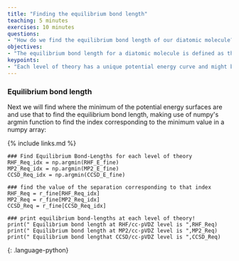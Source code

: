 ```yaml
---
title: "Finding the equilibrium bond length"
teaching: 5 minutes
exercises: 10 minutes
questions:
- "How do we find the equilibrium bond length of our diatomic molecule?"
objectives:
- "The equilibrium bond length for a diatomic molecule is defined as the separation that minimizes the total electronic energy; we can identify this as the minimum on our potential energy curves."
keypoints:
- "Each level of theory has a unique potential energy curve and might be expected to give a unique equilibrium bond length.  We have fit each potential energy curve with splines, so there may be limitations to the precision in our equilibrium bond length estimate coming from the resultion of the points we fit our spline to, or from the fit of the spline itself; which do you think is more significant?"
---
```


### Equilibrium bond length
Next we will find where the minimum of the potential energy surfaces are and use that to find the equilibrium bond length, making use of numpy's argmin function to find the index corresponding to the minimum value in a numpy array:

{% include links.md %}
```
### Find Equilibrium Bond-Lengths for each level of theory
RHF_Req_idx = np.argmin(RHF_E_fine)
MP2_Req_idx = np.argmin(MP2_E_fine)
CCSD_Req_idx = np.argmin(CCSD_E_fine)

### find the value of the separation corresponding to that index
RHF_Req = r_fine[RHF_Req_idx]
MP2_Req = r_fine[MP2_Req_idx]
CCSD_Req = r_fine[CCSD_Req_idx]

### print equilibrium bond-lengths at each level of theory!
print(" Equilibrium bond length at RHF/cc-pVDZ level is ",RHF_Req)
print(" Equilibrium bond length at MP2/cc-pVDZ level is ",MP2_Req)
print(" Equilibrium bond lengthat CCSD/cc-pVDZ level is ",CCSD_Req)
```
{: .language-python}
